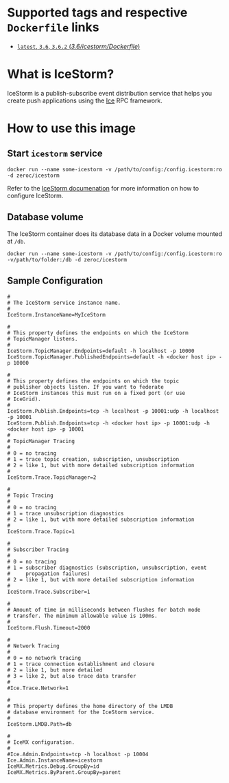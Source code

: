 # Supported tags and respective `Dockerfile` links

-   [`latest`, `3.6`, `3.6.2` (*3.6/icestorm/Dockerfile*)](https://github.com/zeroc-ice/ice-dockerfiles/blob/master/3.6/icestorm/Dockerfile)


# What is IceStorm?

IceStorm is a publish-subscribe event distribution service that helps you create push applications using the [Ice](https://zeroc.com) RPC framework.

# How to use this image

## Start `icestorm` service

```
docker run --name some-icestorm -v /path/to/config:/config.icestorm:ro -d zeroc/icestorm
```

Refer to the  [IceStorm documenation](https://doc.zeroc.com/display/Ice/IceStorm) for more information on how to configure IceStorm.

## Database volume

The IceStorm container does its database data in a Docker volume mounted at `/db`.

```
docker run --name some-icestorm -v /path/to/config:/config.icestorm:ro -v/path/to/folder:/db -d zeroc/icestorm
```

## Sample Configuration

```
#
# The IceStorm service instance name.
#
IceStorm.InstanceName=MyIceStorm

#
# This property defines the endpoints on which the IceStorm
# TopicManager listens.
#
IceStorm.TopicManager.Endpoints=default -h localhost -p 10000
IceStorm.TopicManager.PublishedEndpoints=default -h <docker host ip> -p 10000

#
# This property defines the endpoints on which the topic
# publisher objects listen. If you want to federate
# IceStorm instances this must run on a fixed port (or use
# IceGrid).
#
IceStorm.Publish.Endpoints=tcp -h localhost -p 10001:udp -h localhost -p 10001
IceStorm.Publish.Endpoints=tcp -h <docker host ip> -p 10001:udp -h <docker host ip> -p 10001
#
# TopicManager Tracing
#
# 0 = no tracing
# 1 = trace topic creation, subscription, unsubscription
# 2 = like 1, but with more detailed subscription information
#
IceStorm.Trace.TopicManager=2

#
# Topic Tracing
#
# 0 = no tracing
# 1 = trace unsubscription diagnostics
# 2 = like 1, but with more detailed subscription information
#
IceStorm.Trace.Topic=1

#
# Subscriber Tracing
#
# 0 = no tracing
# 1 = subscriber diagnostics (subscription, unsubscription, event
#     propagation failures)
# 2 = like 1, but with more detailed subscription information
#
IceStorm.Trace.Subscriber=1

#
# Amount of time in milliseconds between flushes for batch mode
# transfer. The minimum allowable value is 100ms.
#
IceStorm.Flush.Timeout=2000

#
# Network Tracing
#
# 0 = no network tracing
# 1 = trace connection establishment and closure
# 2 = like 1, but more detailed
# 3 = like 2, but also trace data transfer
#
#Ice.Trace.Network=1

#
# This property defines the home directory of the LMDB
# database environment for the IceStorm service.
#
IceStorm.LMDB.Path=db

#
# IceMX configuration.
#
#Ice.Admin.Endpoints=tcp -h localhost -p 10004
Ice.Admin.InstanceName=icestorm
IceMX.Metrics.Debug.GroupBy=id
IceMX.Metrics.ByParent.GroupBy=parent
```
